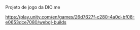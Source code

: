 Projeto de jogo da DIO.me

https://play.unity.com/en/games/26d7627f-c280-4a0d-bf08-e0653dce7080/webgl-builds
